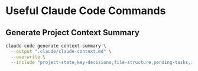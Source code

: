 # Useful Claude Code Commands

## Generate Project Context Summary
```bash
claude-code generate context-summary \
  --output ".claude/claude-context.md" \
  --overwrite \
  --include "project-state,key-decisions,file-structure,pending-tasks,important-context"
